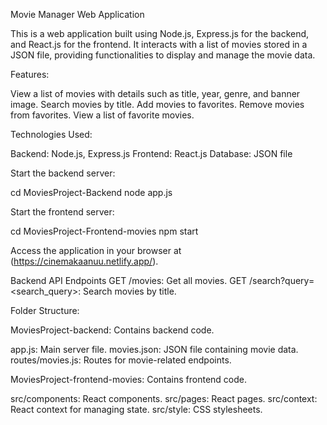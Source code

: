 Movie Manager Web Application

This is a web application built using Node.js, Express.js for the backend, and React.js for the frontend. It interacts with a list of movies stored in a JSON file, providing functionalities to display and manage the movie data.

Features:

View a list of movies with details such as title, year, genre, and banner image.
Search movies by title.
Add movies to favorites.
Remove movies from favorites.
View a list of favorite movies.

Technologies Used:

Backend: Node.js, Express.js
Frontend: React.js
Database: JSON file


Start the backend server:

cd MoviesProject-Backend
node app.js

Start the frontend server:

cd MoviesProject-Frontend-movies
npm start

Access the application in your browser at (https://cinemakaanuu.netlify.app/).

Backend API Endpoints
GET /movies: Get all movies.
GET /search?query=<search_query>: Search movies by title.


Folder Structure:

MoviesProject-backend: Contains backend code.

app.js: Main server file.
movies.json: JSON file containing movie data.
routes/movies.js: Routes for movie-related endpoints.


MoviesProject-frontend-movies: Contains frontend code.

src/components: React components.
src/pages: React pages.
src/context: React context for managing state.
src/style: CSS stylesheets.

